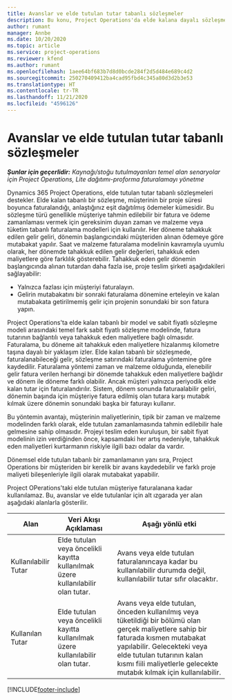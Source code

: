 ```yaml
---
title: Avanslar ve elde tutulan tutar tabanlı sözleşmeler
description: Bu konu, Project Operations'da elde kalana dayalı sözleşme modelleri veya avanslar hakkında bilgi sağlar.
author: rumant
manager: Annbe
ms.date: 10/20/2020
ms.topic: article
ms.service: project-operations
ms.reviewer: kfend
ms.author: rumant
ms.openlocfilehash: 1aee64bf683b7d8d0bcde284f2d5d484e689c4d2
ms.sourcegitcommit: 250270409412ba4cad95fbd4c345a80d3d2b3e53
ms.translationtype: HT
ms.contentlocale: tr-TR
ms.lasthandoff: 11/21/2020
ms.locfileid: "4596126"
---
```

# <a name="advances-and-retainer-based-contracts"></a>Avanslar ve elde tutulan tutar tabanlı sözleşmeler


_**Şunlar için geçerlidir:** Kaynağı/stoğu tutulmayanları temel alan senaryolar için Project Operations, Lite dağıtımı-proforma faturalamayı yönetme_

Dynamics 365 Project Operations, elde tutulan tutar tabanlı sözleşmeleri destekler. Elde kalan tabanlı bir sözleşme, müşterinin bir proje süresi boyunca faturalandığı, anlaştığınız eşit dağıtılmış ödemeler kümesidir. Bu sözleşme türü genellikle müşteriye tahmin edilebilir bir fatura ve ödeme zamanlaması vermek için gereksinim duyan zaman ve malzeme veya tüketim tabanlı faturalama modelleri için kullanılır. Her döneme tahakkuk edilen gelir geliri, dönemin başlangıcındaki müşteriden alınan ödemeye göre mutabakat yapılır. Saat ve malzeme faturalama modelinin kavramıyla uyumlu olarak, her dönemde tahakkuk edilen gelir değerleri, tahakkuk eden maliyetlere göre farklılık gösterebilir. Tahakkuk eden gelir dönemin başlangıcında alınan tutardan daha fazla ise, proje teslim şirketi aşağıdakileri sağlayabilir:

- Yalnızca fazlası için müşteriyi faturalayın. 
- Gelirin mutabakatını bir sonraki faturalama dönemine erteleyin ve kalan mutabakata getirilmemiş gelir için projenin sonundaki bir son fatura yapın.

Project Operations'ta elde kalan tabanlı bir model ve sabit fiyatlı sözleşme modeli arasındaki temel fark sabit fiyatlı sözleşme modelinde, fatura tutarının bağlantılı veya tahakkuk eden maliyetlere bağlı olmasıdır. Faturalama, bu döneme ait tahakkuk eden maliyetlere hizalanmış kilometre taşına dayalı bir yaklaşım izler. Elde kalan tabanlı bir sözleşmede, faturalanabileceği gelir, sözleşme satırındaki faturalama yöntemine göre kaydedilir. Faturalama yöntemi zaman ve malzeme olduğunda, elenebilir gelir fatura verilen herhangi bir dönemde tahakkuk eden maliyetlere bağlıdır ve dönem ile döneme farklı olabilir. Ancak müşteri yalnızca periyodik elde kalan tutar için faturalandırılır. Sistem, dönem sonunda faturaalabilir geliri, dönemin başında için müşteriye fatura edilmiş olan tutara karşı mutabık kılmak üzere dönemin sonundaki başka bir faturayı kullanır.

Bu yöntemin avantajı, müşterinin maliyetlerinin, tipik bir zaman ve malzeme modelinden farklı olarak, elde tutulan zamanlamasında tahmin edilebilir hale gelmesine sahip olmasıdır. Projeyi teslim eden kuruluşun, bir sabit fiyat modelinin izin verdiğinden önce, kapsamdaki her artış nedeniyle, tahakkuk eden maliyetleri kurtarmanın riskiyle ilgili bazı odalar da vardır.

Dönemsel elde tutulan tabanlı bir zamanlamanın yanı sıra, Project Operations bir müşteriden bir kerelik bir avans kaydedebilir ve farklı proje maliyeti bileşenleriyle ilgili olarak mutabakat yapabilir.

Project OPerations'taki elde tutulan müşteriye faturalanana kadar kullanılamaz. Bu, avanslar ve elde tutulanlar için alt ızgarada yer alan aşağıdaki alanlarla gösterilir.

| Alan | Veri Akışı Açıklaması | Aşağı yönlü etki |
| --- | --- | --- |
| Kullanılabilir Tutar | Elde tutulan veya öncelikli kayıtta kullanılmak üzere kullanılabilir olan tutar. | Avans veya elde tutulan faturalanıncaya kadar bu kullanılabilir durumda değil, kullanılabilir tutar sıfır olacaktır. |
| Kullanılan Tutar | Elde tutulan veya öncelikli kayıtta kullanılmak üzere kullanılabilir olan tutar. | Avans veya elde tutulan, önceden kullanılmış veya tüketildiği bir bölümü olan gerçek maliyetlere sahip bir faturada kısmen mutabakat yapılabilir. Gelecekteki veya elde tutulan tutarının kalan kısmı fiili maliyetlerle gelecekte mutabık kılmak için kullanılabilir. |


[!INCLUDE[footer-include](../../includes/footer-banner.md)]